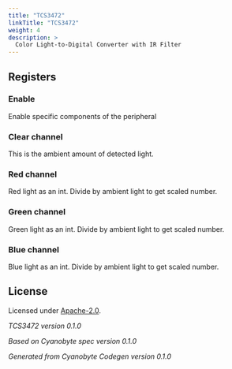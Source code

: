 ```yaml
---
title: "TCS3472"
linkTitle: "TCS3472"
weight: 4
description: >
  Color Light-to-Digital Converter with IR Filter
---
```


## Registers

### Enable
Enable specific components of the peripheral

### Clear channel
This is the ambient amount of detected light.

### Red channel
Red light as an int. Divide by ambient light to get scaled number.

### Green channel
Green light as an int. Divide by ambient light to get scaled number.

### Blue channel
Blue light as an int. Divide by ambient light to get scaled number.

## License
Licensed under [Apache-2.0](https://spdx.org/licenses/Apache-2.0.html#licenseText).

_TCS3472 version 0.1.0_

_Based on Cyanobyte spec version 0.1.0_

_Generated from Cyanobyte Codegen version 0.1.0_